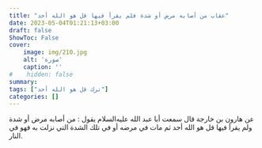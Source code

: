 ```yaml
---
title: "عقاب من أصابه مرض أو شدة فلم يقرأ فيها قل هو الله أحد"
date: 2023-05-04T01:21:13+03:00
draft: false
ShowToc: False
cover:
    image: img/210.jpg
    alt: 'صورة'
    caption: ''
#    hidden: false
summary: 
tags: ["ترك قل هو الله أحد"]
categories: []
---
```

عن هارون بن خارجة قال سمعت أبا عبد الله عليه‌السلام يقول : من
أصابه مرض أو شدة ولم يقرأ فيها قل هو الله أحد ثم مات في مرضه
أو في تلك الشدة التي نزلت به فهو في النار.

